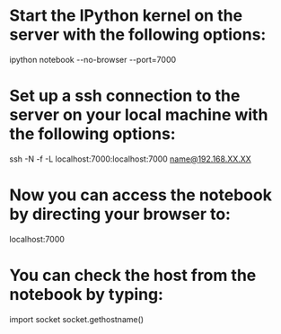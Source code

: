 # Start the IPython kernel on the server with the following options:

ipython notebook --no-browser --port=7000

# Set up a ssh connection to the server on your local machine with the following options:

ssh -N -f -L localhost:7000:localhost:7000 name@192.168.XX.XX

# Now you can access the notebook by directing your browser to:

localhost:7000

# You can check the host from the notebook by typing:

import socket
socket.gethostname()


